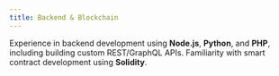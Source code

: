 ```yaml
---
title: Backend & Blockchain
---
```


Experience in backend development using **Node.js**, **Python**, and **PHP**, including building custom REST/GraphQL APIs. Familiarity with smart contract development using **Solidity**.
